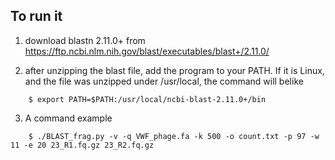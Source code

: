 ## To run it

1. download blastn 2.11.0+ from https://ftp.ncbi.nlm.nih.gov/blast/executables/blast+/2.11.0/

2. after unzipping the blast file, add the program to your PATH. If it is Linux, and the file was unzipped under /usr/local, the command will belike
```
	$ export PATH=$PATH:/usr/local/ncbi-blast-2.11.0+/bin
```

3. A command example
```
	$ ./BLAST_frag.py -v -q VWF_phage.fa -k 500 -o count.txt -p 97 -w 11 -e 20 23_R1.fq.gz 23_R2.fq.gz
```
